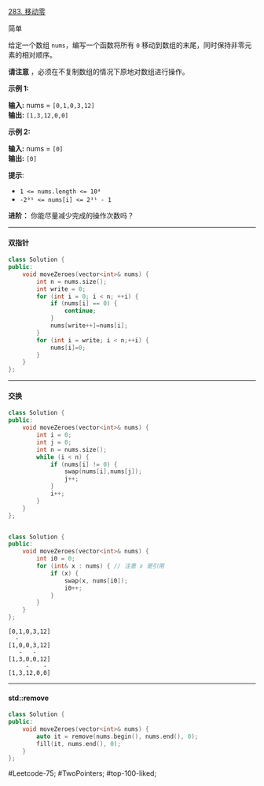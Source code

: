 [283. 移动零](https://leetcode.cn/problems/move-zeroes/)

简单

给定一个数组 `nums`，编写一个函数将所有 `0` 移动到数组的末尾，同时保持非零元素的相对顺序。

**请注意** ，必须在不复制数组的情况下原地对数组进行操作。

**示例 1:**

**输入:** nums = `[0,1,0,3,12]`  
**输出:** `[1,3,12,0,0]`

**示例 2:**

**输入:** nums = `[0]`  
**输出:** `[0]`

**提示**:

- `1 <= nums.length <= 10⁴`
- `-2³¹ <= nums[i] <= 2³¹ - 1`

**进阶：** 你能尽量减少完成的操作次数吗？

---- ----
#### 双指针
```cpp
class Solution {
public:
    void moveZeroes(vector<int>& nums) {
        int n = nums.size();
        int write = 0;
        for (int i = 0; i < n; ++i) {
            if (nums[i] == 0) {
                continue;
            }
            nums[write++]=nums[i];
        }
        for (int i = write; i < n;++i) {
            nums[i]=0;
        }
    }
};
```

----
#### 交换
```cpp
class Solution {
public:
    void moveZeroes(vector<int>& nums) {
        int i = 0;
        int j = 0;
        int n = nums.size();
        while (i < n) {
            if (nums[i] != 0) {
                swap(nums[i],nums[j]);
                j++;
            }
            i++;
        }
    }
};
```

```cpp

class Solution {
public:
    void moveZeroes(vector<int>& nums) {
        int i0 = 0;
        for (int& x : nums) { // 注意 x 是引用
            if (x) {
                swap(x, nums[i0]);
                i0++;
            }
        }
    }
};
```

```
[0,1,0,3,12]
  -
[1,0,0,3,12]
   -   -
[1,3,0,0,12]
     -    -
[1,3,12,0,0]
```

----
#### std::remove
```cpp
class Solution {
public:
    void moveZeroes(vector<int>& nums) {
        auto it = remove(nums.begin(), nums.end(), 0);
        fill(it, nums.end(), 0);
    }
};
```
#Leetcode-75; #TwoPointers; #top-100-liked; 